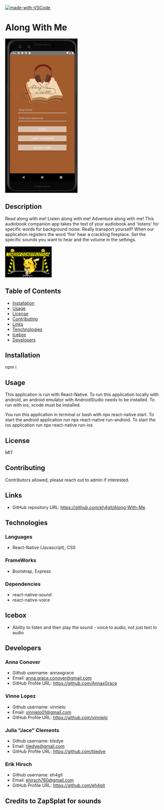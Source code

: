 



[![made-with-VSCode](https://img.shields.io/badge/Made%20with-VSCode-1f425f.svg)](https://code.visualstudio.com/)
# Along With Me

<img src="./AlongWithMeApp/src/assets/images/homepage.png"
     alt="Log-in Page"
     style="margin-right: 10px; height: 500px;"/>


## Description
Read along with me! Listen along with me! Adventure along with me! This audiobook companion app takes the text of your audiobook and 'listens' for specific words for background noise. Really transport yourself! When our application registers the word 'fire' hear a crackling fireplace. Set the specific sounds you want to hear and the volume in the settings.



<img src="./AlongWithMeApp/src/assets/images/pikachuconstruction.gif"
     alt="Pikachu construction sign"
     style="margin-right: 10px; height: 100px;" />

## Table of Contents
* [Installation](#installation)
* [Usage](#usage)
* [License](#license)
* [Contributing](#contributing)
* [Links](#Links)
* [Tenchnologies](#Technologies)
* [Icebox](#Icebox)
* [Developers](#Developers)

## Installation
npm i

## Usage
This application is run with React-Native. To run this application locally with android, an android emulator with AndroidStudio needs to be installed. To run with ios, xcode must be installed.

You run this application in terminal or bash with npx react-native start. To start the android application run npx react-native run-android.
To start the ios application run npx react-native run-ios

## License
MIT

## Contributing
Contributors allowed, please reach out to admin if interested.

## Links
* GitHub repository URL: https://github.com/eh4git/Along-With-Me


## Technologies


### Languages 
* React-Native (Javascript), CSS

### FrameWorks
* Bootstrap, Express

### Dependencies

* react-native-sound
* react-native-voice


## Icebox

* Ability to listen and then play the sound - voice to audio, not just text to audio



## Developers

### Anna Conover

<!-- <img src="./client/src/images/teamAnna.png"
     alt="Picture of Developer Anna in game"
     style="margin-right: 10px; height: 200px;" /> -->

* Github username: annaxgrace
* Email: anna.grace.conover@gmail.com
* GitHub Profile URL: https://github.com/AnnaxGrace



### Vinne Lopez

<!-- <img src="./client/src/images/teamVinnie.png"
     alt="Picture of Developer Vinnie's character in game"
     style="margin-right: 10px; height: 200px;" /> -->

* Github username: vinnielo
* Email: vinnielo01@gmail.com
* GitHub Profile URL: https://github.com/vinnielo



### Julia "Jace" Clements

<!-- <img src="./client/src/images/teamJace.png"
     alt="Picture of Developer Jace in game"
     style="margin-right: 10px; height: 200px;" /> -->

* Github username: tiiedye
* Email: tiiedye@gmail.com
* GitHub Profile URL: https://github.com/tiiedye


### Erik Hirsch

<!-- <img src="./client/src/images/teamErik.png"
     alt="Picture of Developer Erik in game"
     style=" margin-right: 10px; height: 200px;" /> -->

* Github username: eh4git
* Email: ehirsch760@gmail.com
* GitHub Profile URL: https://github.com/eh4git

## Credits to ZapSplat for sounds


